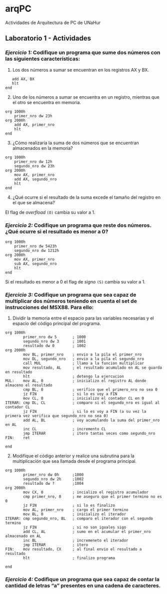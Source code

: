 # arqPC
Actividades de Arquitectura de PC de UNaHur

## Laboratorio 1 - Actividades

### *Ejercicio 1:* Codifique un programa que sume dos números con las siguientes características:

1. Los dos números a sumar se encuentran en los registros AX y BX.

```assembly
   add AX, BX
   hlt
end

```

2. Uno de los números a sumar se encuentra en un registro, mientras que el otro se encuentra en memoria.

```assembly
org 1000h    
    primer_nro dw 23h
org 2000h
    add AX, primer_nro
    hlt
end

```

3. ¿Cómo realizaría la suma de dos números que se encuentran almacenados en la memoria?

```assembly
org 1000h
    primer_nro dw 12h
    segundo_nro dw 23h
org 2000h
    mov AX, primer_nro
    add AX, segundo_nro
    hlt
end

```

4. ¿Qué ocurre si el resultado de la suma excede el tamaño del registro en el que se almacena?

El flag de *overfload* `(O)` cambia su valor a 1.

### *Ejercicio 2:* Codifique un programa que reste dos números. ¿Qué ocurre si el resultado es menor a 0?

```assembly
org 1000h
    primer_nro dw 5423h
    segundo_nro dw 1212h
org 2000h
    mov AX, primer_nro
    sub AX, segundo_nro
    hlt
end

```

Si el resultado es menor a 0 el flag de *signo* `(S)` cambia su valor a 1.

### *Ejercicio 3:* Codifique un programa que sea capaz de multiplicar dos números teniendo en cuenta el set de instrucciones del MSX88. Para ello:

1. Dividir la memoria entre el espacio para las variables necesarias y el espacio del código principal del programa.

```assembly
org 1000h
        primer_nro dw 5       ; 1000
        segundo_nro dw 3      ; 1001
        resultado dw 0        ; 1002
org 2000h
        mov BL, primer_nro    ; envio a la pila el primer_nro
        mov DL, segundo_nro   ; envio a la pila el segundo_nro
        call MUL              ; llamo a la funcion multiplicar
        mov resultado, AL     ; el resultado acumulado en AL se guarda en resultado
        hlt                   ; detengo la ejercucion
MUL:    mov AL, 0             ; inicializo el registro AL donde almaceno el resultado
        cmp BL, 0             ; verifico que el primero_nro no sea 0
        jz FIN                ; si lo es voy a FIN
        mov CL, 0             ; inicializo el contador CL en 0
ITERAR: cmp DL, CL            ; comparo si el segundo_nro es igual al contador CL
        jz FIN                ; si lo es voy a FIN (a su vez la primera vez verifica que segundo_nro no sea 0)
        add AL, BL            ; voy acumulando la suma del primer_nro en AL
        inc CL                ; incremento CL
        jmp ITERAR            ; itero tantas veces como segundo_nro
FIN:    ret

end

```

2. Modifique el código anterior y realice una subrutina para la multiplicación que sea llamada desde el programa principal.

```assembly
org 1000h
        primer_nro dw 0h      ;1000
        segundo_nro dw 2h     ;1002
        resultado dw ?        ;1004
org 2000h
        mov CX, 0             ; incializo el registro acumulador
        cmp primer_nro, 0     ; me aseguro que el primer termino no es 0
        jz FIN                ; si lo es finalizo
        mov AL, primer_nro    ; cargo el primer termino
        mov BL, 0             ; inicializo el iterador
ITERAR: cmp segundo_nro, BL   ; comparo el iterador con el segundo termino
        jz FIN                ; si no son iguales sigo
        add CL, AL            ; sumo en el acumular el primer_nro almacenado en AL
        inc BL                ; incremeneto el iterador
        jmp ITERAR            ; itero
FIN:    mov resultado, CX     ; al final envio el resultado a resultado
        hlt                   ; finalizo programa

end

```


### *Ejercicio 4:* Codifique un programa que sea capaz de contar la cantidad de letras “a” presentes en una cadena de caracteres.